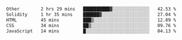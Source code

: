 <!--START_SECTION:waka-->

```txt
Other        2 hrs 29 mins   ██████████▓░░░░░░░░░░░░░░   42.53 %
Solidity     1 hr 35 mins    ██████▓░░░░░░░░░░░░░░░░░░   27.04 %
HTML         45 mins         ███▒░░░░░░░░░░░░░░░░░░░░░   12.89 %
CSS          34 mins         ██▒░░░░░░░░░░░░░░░░░░░░░░   09.76 %
JavaScript   14 mins         █░░░░░░░░░░░░░░░░░░░░░░░░   04.13 %
```

<!--END_SECTION:waka-->